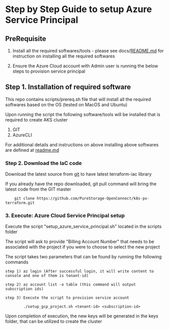 # Step by Step Guide to setup Azure Service Principal 

## PreRequisite

1. Install all the required softwares/tools - please see docs/[README.md](../../README.md) for instruction on installing all the required softwares
   
2. Ensure the Azure Cloud account with Admin user is running the below steps to provision service principal
   

## Step 1. Installation of required software

This repo contains scripts/prereq.sh file that will install all the required softwares based on the OS (tested on MacOS and Ubuntu)

Upon running the script the following software/tools will be installed that is required to create AKS cluster

1. GIT
2. AzureCLI


For additional details and instructions on above installing above softwares are defined at [readme.md](../../README.md)

### Step 2. Download the IaC code

Download the latest source from [git](https://github.com/PureStorage-OpenConnect/k8s-px-terraform.git) to have latest terraform-iac library

If you already have the repo downloaded, git pull command will bring the latest code from the GIT master

```
    git clone https://github.com/PureStorage-OpenConnect/k8s-px-terraform.git
```

### 3. Execute: Azure Cloud Service Principal setup

Execute the script "setup_azure_service_principal.sh" located in the scripts folder

The script will ask to provide "Billing Account Number" that needs to be associated with the project if you were to choose to select the new project

The script takes two parameters that can be found by running the following commands

```
step 1) az login (After successful login, it will write content to console and one of them is tenant-id)

step 2) az account list -o table (this command will output subscription ids)

step 3) Execute the script to provision service account

        ./setup_gcp_project.sh <tenant-id> <subscription-id>

```

Upon completion of execution, the new keys will be generated in the keys folder, that can be utilized to create the cluster
